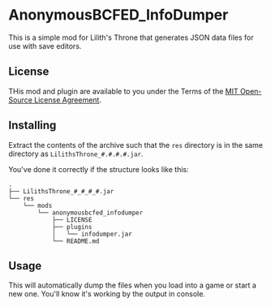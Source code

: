 # AnonymousBCFED_InfoDumper

This is a simple mod for Lilith's Throne that generates JSON data files for use with save editors.

## License

THis mod and plugin are available to you under the Terms of the [MIT Open-Source License Agreement](https://github.com/Anonymous-BCFED/lilithsthrone-mod-infodumper/blob/main/LICENSE).

## Installing

Extract the contents of the archive such that the `res` directory is in the same directory as `LilithsThrone_#.#.#.#.jar`.

You've done it correctly if the structure looks like this:

```
.
├── LilithsThrone_#_#_#_#.jar
└── res
    └── mods
        └── anonymousbcfed_infodumper
            ├── LICENSE
            ├── plugins
            │   └── infodumper.jar
            └── README.md
```

## Usage

This will automatically dump the files when you load into a game or start a new one.  You'll know it's working by the output in console.